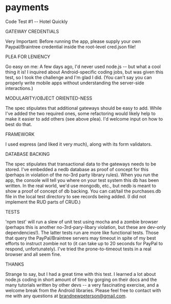 # payments
Code Test #1 -- Hotel Quickly

GATEWAY CREDENTIALS

Very Important: Before running the app, please supply your own Paypal/Braintree credential inside the root-level cred.json file!

PLEA FOR LENIENCY

Go easy on me: A few days ago, I'd never used node.js -- but what a cool thing it is! I inquired about Android-specific coding jobs, but was given this test, so I took the challenge and I'm glad I did. (You can't say you can properly write mobile apps without understanding the server-side interactions.)

MODULARITY/OBJECT ORIENTED-NESS

The spec stipulates that additional gateways should be easy to add. While I've added the two required ones, some refactoring would likely help to make it easier to add others (see above plea). I'd welcome input on how to best do that.

FRAMEWORK

I used express (and liked it very much), along with its form validators.

DATABASE BACKING

The spec stipulates that transactional data to the gateways needs to be stored. I've embedded a nedb database as proof of concept for this (perhaps in violation of the no-3rd party library rules). When you run the app, the console will tell you where on your test system this db has been written. In the real world, we'd use mongodb, etc., but nedb is meant to show a proof of concept of db backing. You can cat/tail the purchases.db file in the local test directory to see records being added. (I did not implement the RUD parts of CRUD.)

TESTS

'npm test' will run a slew of unit test using mocha and a zombie browser (perhaps this is another no-3rd-pary-libary violation, but these are dev-only dependencies!). The latter tests run are more like functional tests. Those that query the PayPal/Braintree servers may timeout in spite of my best efforts to instruct zombie not to (it can take up to 20 seconds for PayPal to respond, unfortunately). I've tried the prone-to-timeout tests in a real browser and all seem fine.

THANKS

Strange to say, but I had a great time with this test. I learned a lot about node.js coding in short amount of time by gorging on their docs and the many tutorials written by other devs -- a very fascinating exercise, and a welcome break from the Android libraries. Please feel free to contact with me with any questions at brandnewpeterson@gmail.com.

